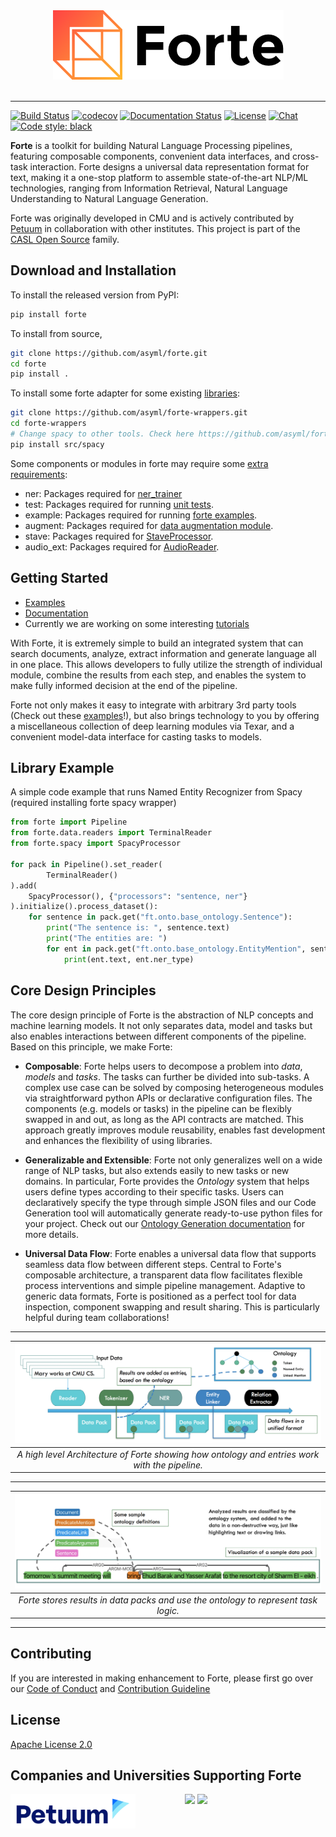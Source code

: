 <div align="center">
   <img src="https://raw.githubusercontent.com/asyml/forte/master/docs/_static/img/logo_h.png"><br><br>
</div>

-----------------

[![Build Status](https://github.com/asyml/forte/actions/workflows/main.yml/badge.svg)](https://github.com/asyml/forte/actions/workflows/main.yml)
[![codecov](https://codecov.io/gh/asyml/forte/branch/master/graph/badge.svg)](https://codecov.io/gh/asyml/forte)
[![Documentation Status](https://readthedocs.org/projects/asyml-forte/badge/?version=latest)](https://asyml-forte.readthedocs.io/en/latest/?badge=latest)
[![License](https://img.shields.io/badge/license-Apache%202.0-blue.svg)](https://github.com/asyml/forte/blob/master/LICENSE)
[![Chat](http://img.shields.io/badge/gitter.im-asyml/forte-blue.svg)](https://gitter.im/asyml/community)
[![Code style: black](https://img.shields.io/badge/code%20style-black-000000.svg)](https://github.com/psf/black)

**Forte** is a toolkit for building Natural Language Processing pipelines, featuring 
composable components, convenient data interfaces, and cross-task interaction. Forte designs 
a universal data representation format for text, making it a 
one-stop platform to assemble state-of-the-art NLP/ML technologies, ranging 
from Information Retrieval, Natural Language Understanding to Natural Language Generation. 

Forte was originally developed in CMU and is actively contributed
by [Petuum](https://petuum.com/)
in collaboration with other institutes. This project is part of
the [CASL Open Source](http://casl-project.ai/) family.

## Download and Installation

To install the released version from PyPI:

```bash
pip install forte
```

To install from source,

```bash
git clone https://github.com/asyml/forte.git
cd forte
pip install .
```

To install some forte adapter for some
existing [libraries](https://github.com/asyml/forte-wrappers#libraries-and-tools-supported):

```bash
git clone https://github.com/asyml/forte-wrappers.git
cd forte-wrappers
# Change spacy to other tools. Check here https://github.com/asyml/forte-wrappers#libraries-and-tools-supported for available tools.
pip install src/spacy
```

Some components or modules in forte may require some [extra requirements](https://github.com/asyml/forte/blob/master/setup.py#L45):

* ner: Packages required for [ner_trainer](https://github.com/asyml/forte/blob/master/forte/trainer/ner_trainer.py)
* test: Packages required for running [unit tests](https://github.com/asyml/forte/tree/master/tests).
* example: Packages required for running [forte examples](https://github.com/asyml/forte/tree/master/examples).
* augment: Packages required for [data augmentation module](https://github.com/asyml/forte/tree/master/forte/processors/data_augment).
* stave: Packages required for [StaveProcessor](https://github.com/asyml/forte/blob/master/forte/processors/stave/stave_processor.py).
* audio_ext: Packages required for [AudioReader](https://github.com/asyml/forte/blob/master/forte/data/readers/audio_reader.py).

## Getting Started

* [Examples](./examples)
* [Documentation](https://asyml-forte.readthedocs.io/)
* Currently we are working on some
  interesting [tutorials](https://github.com/asyml/forte/wiki)


With Forte, it is extremely simple to build an integrated system that can search
documents, analyze, extract information and generate language all in one place.
This allows developers to fully utilize the strength of individual module,
combine the results from each step, and enables the system to make fully
informed decision at the end of the pipeline.

Forte not only makes it easy to integrate with arbitrary 3rd party tools (Check
out these [examples](./examples)!), but also brings technology to you by
offering a miscellaneous collection of deep learning modules via Texar, and a
convenient model-data interface for casting tasks to models.

## Library Example

A simple code example that runs Named Entity Recognizer from Spacy (required
installing forte spacy wrapper)

```python
from forte import Pipeline
from forte.data.readers import TerminalReader
from forte.spacy import SpacyProcessor

for pack in Pipeline().set_reader(
        TerminalReader()
).add(
    SpacyProcessor(), {"processors": "sentence, ner"}
).initialize().process_dataset():
    for sentence in pack.get("ft.onto.base_ontology.Sentence"):
        print("The sentence is: ", sentence.text)
        print("The entities are: ")
        for ent in pack.get("ft.onto.base_ontology.EntityMention", sentence):
            print(ent.text, ent.ner_type)

```


## Core Design Principles

The core design principle of Forte is the abstraction of NLP concepts and
machine learning models. It not only separates data, model and tasks but also
enables interactions between different components of the pipeline. Based on this
principle, we make Forte:

* **Composable**: Forte helps users to decompose a problem into *data*, *models*
  and *tasks*. The tasks can further be divided into sub-tasks. A complex use
  case can be solved by composing heterogeneous modules via straightforward
  python APIs or declarative configuration files. The components (e.g. models or
  tasks) in the pipeline can be flexibly swapped in and out, as long as the API
  contracts are matched. This approach greatly improves module reusability,
  enables fast development and enhances the flexibility of using libraries.

* **Generalizable and Extensible**: Forte not only generalizes well on a wide
  range of NLP tasks, but also extends easily to new tasks or new domains. In
  particular, Forte provides the *Ontology* system that helps users define types
  according to their specific tasks. Users can declaratively specify the type
  through simple JSON files and our Code Generation tool will automatically
  generate ready-to-use python files for your project. Check out our
  [Ontology Generation documentation](./docs/ontology_generation.md) for more
  details.

* **Universal Data Flow**: Forte enables a universal data flow that supports
  seamless data flow between different steps. Central to Forte's composable
  architecture, a transparent data flow facilitates flexible process
  interventions and simple pipeline management. Adaptive to generic data
  formats, Forte is positioned as a perfect tool for data inspection, component
  swapping and result sharing. This is particularly helpful during team
  collaborations!

-----------------
| ![forte_arch.jpg](https://raw.githubusercontent.com/asyml/forte/master/docs/_static/img/forte_arch.png) |
|:--:| 
| *A high level Architecture of Forte showing how ontology and entries work with the pipeline.* |
-----------------
| ![forte_results.jpg](https://raw.githubusercontent.com/asyml/forte/master/docs/_static/img/forte_results.png) |
|:--:| 
|*Forte stores results in data packs and use the ontology to represent task logic.* |
-----------------


## Contributing

If you are interested in making enhancement to Forte, please first go over
our [Code of Conduct](https://github.com/asyml/forte/blob/master/CODE_OF_CONDUCT.md)
and [Contribution Guideline](https://github.com/asyml/forte/blob/master/CONTRIBUTING.md)

## License

[Apache License 2.0](./LICENSE)

## Companies and Universities Supporting Forte

<p float="left">
   <img src="https://raw.githubusercontent.com/asyml/forte/master/docs/_static/img/Petuum.png" width="200" align="top">
   &nbsp;&nbsp;&nbsp;&nbsp;&nbsp;&nbsp;&nbsp;&nbsp;&nbsp;&nbsp;&nbsp;&nbsp;&nbsp;&nbsp;&nbsp;&nbsp;&nbsp;&nbsp;
   <img src="https://asyml.io/assets/institutions/cmu.png", width="200" align="top">
   <img src="https://www.ucsd.edu/_resources/img/logo_UCSD.png" width="200" align="top">
</p>


